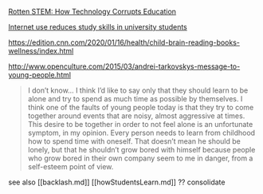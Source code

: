 [Rotten STEM: How Technology Corrupts Education](https://americanaffairsjournal.org/2019/08/rotten-stem-how-technology-corrupts-education/)

[Internet use reduces study skills in university students](https://www.sciencedaily.com/releases/2020/01/200117085321.htm)

https://edition.cnn.com/2020/01/16/health/child-brain-reading-books-wellness/index.html

http://www.openculture.com/2015/03/andrei-tarkovskys-message-to-young-people.html
> I don’t know… I think I’d like to say only that they should learn to be alone and try to spend as much time as possible by themselves. I think one of the faults of young people today is that they try to come together around events that are noisy, almost aggressive at times. This desire to be together in order to not feel alone is an unfortunate symptom, in my opinion. Every person needs to learn from childhood how to spend time with oneself. That doesn’t mean he should be lonely, but that he shouldn’t grow bored with himself because people who grow bored in their own company seem to me in danger, from a self-esteem point of view.

see also [[backlash.md]] [[howStudentsLearn.md]] ?? consolidate